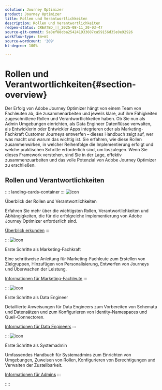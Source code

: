 ```yaml
---
solution: Journey Optimizer
product: Journey Optimizer
title: Rollen und Verantwortlichkeiten
description: Rollen und Verantwortlichkeiten
redpen-status: CREATED_||_2025-08-11_20-03-47
source-git-commit: 5a8ef88cba254241933607ca59156d35e0e92926
workflow-type: tm+mt
source-wordcount: '209'
ht-degree: 100%

---
```



# Rollen und Verantwortlichkeiten{#section-overview}

Der Erfolg von Adobe Journey Optimizer hängt von einem Team von Fachleuten ab, die zusammenarbeiten und jeweils klare, auf ihre Fähigkeiten zugeschnittene Rollen und Verantwortlichkeiten haben. Ob Sie nun als Admin Umgebungen einrichten, als Data Engineer Datenflüsse verwalten, als Entwicklerin oder Entwickler Apps integrieren oder als Marketing-Fachkraft Customer Journeys entwerfen – dieses Handbuch zeigt auf, wer was macht und warum das wichtig ist. Sie erfahren, wie diese Rollen zusammenwirken, in welcher Reihenfolge die Implementierung erfolgt und welche praktischen Schritte erforderlich sind, um loszulegen. Wenn Sie dieses Framework verstehen, sind Sie in der Lage, effektiv zusammenzuarbeiten und das volle Potenzial von Adobe Journey Optimizer zu erschließen.

## Rollen und Verantwortlichkeiten

:::: landing-cards-container
:::
![icon](https://cdn.experienceleague.adobe.com/icons/book.svg)

Überblick der Rollen und Verantwortlichkeiten

Erfahren Sie mehr über die wichtigsten Rollen, Verantwortlichkeiten und Abhängigkeiten, die für die erfolgreiche Implementierung von Adobe Journey Optimizer erforderlich sind.

[Überblick erkunden](../using/start/quick-start.md)
:::

:::
![icon](https://cdn.experienceleague.adobe.com/icons/bullseye.svg)

Erste Schritte als Marketing-Fachkraft

Eine schrittweise Anleitung für Marketing-Fachleute zum Erstellen von Zielgruppen, Hinzufügen von Personalisierung, Entwerfen von Journeys und Überwachen der Leistung.

[Informationen für Marketing-Fachleute](../using/start/path/marketer.md)
:::

:::
![icon](https://cdn.experienceleague.adobe.com/icons/code-branch.svg)

Erste Schritte als Data Engineer

Detaillierte Anweisungen für Data Engineers zum Vorbereiten von Schemata und Datensätzen und zum Konfigurieren von Identity-Namespaces und Quell-Connectoren.

[Informationen für Data Engineers](../using/start/path/data-engineer.md)
:::

:::
![icon](https://cdn.experienceleague.adobe.com/icons/gear.svg)

Erste Schritte als Systemadmin

Umfassendes Handbuch für Systemadmins zum Einrichten von Umgebungen, Zuweisen von Rollen, Konfigurieren von Berechtigungen und Verwalten der Zustellbarkeit.

[Informationen für Admins](../using/start/path/administrator.md)
:::

::::
